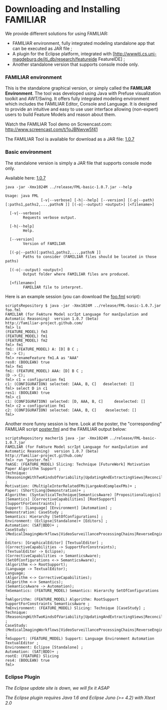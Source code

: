 # Downloading and Installing FAMILIAR

We provide different solutions for using FAMILIAR:
  * FAMILIAR environment, fully integrated modeling standalone app that can be executed as JAR file ; 
  * A plugin for the Eclipse platform, integrated with [http://wwwiti.cs.uni-magdeburg.de/iti_db/research/featureide FeatureIDE] ;
  * Another standalone version that supports console mode only.


### FAMILIAR environment

This is the standalone graphical version, or simply called the **FAMILIAR Environment**. 
The tool was developed using Java with Prefuse visualization toolkit and AWT/Swing. 
It offers fully integrated modeling environment which includes the FAMILIAR Editor, Console and Language. 
It is designed to provide an intuitive and easy to use user interface allowing (non-expert) users to build Feature Models and reason about them.

Watch the FAMILIAR Tool demo on Screencast.com: http://www.screencast.com/t/1oJBNwvw5f41

The FAMILIAR Tool is available for download as a JAR file: 
[1.0.7](../release/FML-environment-1.0.7.jar)



### Basic environment

The standalone version is simply a JAR file that supports console mode only. 

Available here:
[1.0.7](../release/FML-basic-1.0.7.jar)

```
java -jar -Xmx1024M ../release/FML-basic-1.0.7.jar --help

Usage: java FML
                [-v|--verbose] [-h|--help] [--version] [(-p|--path)[:paths1,paths2,...,pathsN ]] [(-o|--output) <output>] [<filename>]

  [-v|--verbose]
        Requests verbose output.

  [-h|--help]
        Help.

  [--version]
        Version of FAMILIAR

  [(-p|--path)[:paths1,paths2,...,pathsN ]]
        Paths to consider (FAMILIAR files should be located in those paths)

  [(-o|--output) <output>]
        Output folder where FAMILIAR files are produced.

  [<filename>]
        FAMILIAR file to interpret.
```


Here is an example session (you can download the [foo.fml](../scriptsRepository/starting/poster.fml) script):

```
scriptsRepository $ java -jar -Xmx1024M ../release/FML-basic-1.0.7.jar foo.fml 
FAMILIAR (for FeAture Model scrIpt Language for manIpulation and Automatic Reasoning)  version 1.0.7 (beta)
http://familiar-project.github.com/
fml> ls
(FEATURE_MODEL) fm3
(FEATURE_MODEL) fm1
(FEATURE_MODEL) fm2
fml> fm1
fm1: (FEATURE_MODEL) A: [D] B C ; 
(D -> C);
fml> renameFeature fm1.A as "AAA"
res0: (BOOLEAN) true
fml> fm1
fm1: (FEATURE_MODEL) AAA: [D] B C ; 
(D -> C);
fml> c1 = configuration fm1
c1: (CONFIGURATION) selected: [AAA, B, C]   deselected: []
fml> select D in c1
res1: (BOOLEAN) true
fml> c1
c1: (CONFIGURATION) selected: [D, AAA, B, C] 	 deselected: []
fml> c2 = configuration fm1
c2: (CONFIGURATION) selected: [AAA, B, C] 	 deselected: []
fml> 

```

Another more funny session is here. 
Look at the poster, the "corresponding" FAMILIAR script [poster.fml](../scriptsRepository/starting/poster.fml) and the FAMILIAR output below:

```
scriptsRepository macher1$ java -jar -Xmx1024M ../release/FML-basic-1.0.7.jar 
FAMILIAR (for FeAture Model scrIpt Language for manIpulation and Automatic Reasoning)  version 1.0.7 (beta)
http://familiar-project.github.com/
fml> run "poster.fml"
fmASE: (FEATURE_MODEL) Slicing: Technique [FutureWork] Motivation Paper Algorithm Support ; 
Technique: (ReasoningWithTwoKindsOfVariability|UpdatingAndExtractingViews|ReconcilingFMs)+ ; 
Motivation: (MultipleInterRelatedFMs|LargeAndComplexFMs)+ ; 
Paper: (Short|Long|Demonstration)+ ; 
Algorithm: (SyntacticalTechnique|SemanticsAware) [PropositionalLogics] [Semantics] [CorrectiveCapabilities] [RootSupport] [SupportForConstraints] ; 
Support: [Language] [Environment] [Automation] ; 
Demonstration: CaseStudy ; 
Semantics: Hierarchy [SetOfConfigurations] ; 
Environment: (Eclipse|Standalone)+ [Editors] ; 
Automation: (SAT|BDD)+ ; 
CaseStudy: (MedicalImagingWorkflows|VideoSurveillanceProcessingChains|ReverseEngineeringSoftwareArchitecture) ; 
Editors: [GraphicalEditor] [TextualEditor] ; 
(CorrectiveCapabilities -> SupportForConstraints);
(TextualEditor -> Eclipse);
(CorrectiveCapabilities -> SemanticsAware);
(SetOfConfigurations <-> SemanticsAware);
(Algorithm <-> RootSupport);
(Language -> TextualEditor);
Language;
(Algorithm <-> CorrectiveCapabilities);
(Algorithm <-> Semantics);
(SemanticsAware -> Automation);
fmSemantics: (FEATURE_MODEL) Semantics: Hierarchy SetOfConfigurations ;
fmAlgorithm: (FEATURE_MODEL) Algorithm: RootSupport SupportForConstraints SemanticsAware ;
fmEnvironment: (FEATURE_MODEL) Slicing: Technique [CaseStudy] ; 
Technique: (ReasoningWithTwoKindsOfVariability|UpdatingAndExtractingViews|ReconcilingFMs)+ ; 
CaseStudy: (MedicalImagingWorkflows|VideoSurveillanceProcessingChains|ReverseEngineeringSoftwareArchitecture) ;
fmSupport: (FEATURE_MODEL) Support: Language Environment Automation TextualEditor ; 
Environment: Eclipse [Standalone] ; 
Automation: (SAT|BDD)+ ;
rootE: (FEATURE) Slicing
res4: (BOOLEAN) true
fml> 
```

### Eclipse Plugin 

*The Eclipse update site is down, we will fix it ASAP*

*The Eclipse plugin requires Java 1.6 and Eclipse Juno (>= 4.2) with Xtext 2.0*




